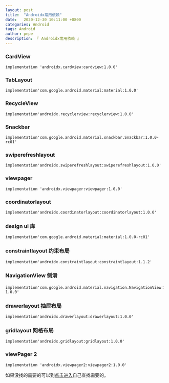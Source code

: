 ```yaml
---
layout: post
title:  "Androidx常用依赖"
date:   2020-12-30 10:11:00 +0800
categories: Android
tags: Android
author: pepe
description: 『 Androidx常用依赖 』
---
```


### CardView

```
implementation 'androidx.cardview:cardview:1.0.0'
```

### TabLayout

```
implementation'com.google.android.material:material:1.0.0'
```

### RecycleView

```
implementation'androidx.recyclerview:recyclerview:1.0.0'
```

### Snackbar

```
implementation'com.google.android.material.snackbar.Snackbar:1.0.0-rc01'
```

### swiperefreshlayout

```
implementation'androidx.swiperefreshlayout:swiperefreshlayout:1.0.0'
```

### viewpager

```
implementation 'androidx.viewpager:viewpager:1.0.0'
```

### coordinatorlayout

```
implementation'androidx.coordinatorlayout:coordinatorlayout:1.0.0'
```

### design ui 库

```
implementation'com.google.android.material:material:1.0.0-rc01'
```

### constraintlayout 约束布局

```
implementation'androidx.constraintlayout:constraintlayout:1.1.2'
```

### NavigationView 侧滑

```
implementation'com.google.android.material.navigation.NavigationView：1.0.0'
```

### drawerlayout 抽屉布局

```
implementation'androidx.drawerlayout:drawerlayout:1.0.0'
```

### gridlayout 网格布局

```
implementation'androidx.gridlayout:gridlayout:1.0.0'
```

### viewPager 2

```
implementation 'androidx.viewpager2:viewpager2:1.0.0'
```

如果没找的需要的可以到[点击进入](https://developer.android.google.cn/jetpack/androidx/migrate/class-mappings?hl=zh_cn)自己查找需要的。








